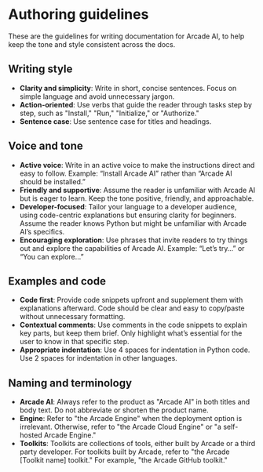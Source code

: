 # Authoring guidelines

These are the guidelines for writing documentation for Arcade AI, to help keep
the tone and style consistent across the docs.

## Writing style

- **Clarity and simplicity**: Write in short, concise sentences. Focus on simple
  language and avoid unnecessary jargon.
- **Action-oriented**: Use verbs that guide the reader through tasks step by
  step, such as "Install," "Run," "Initialize," or "Authorize."
- **Sentence case**: Use sentence case for titles and headings.

## Voice and tone

- **Active voice**: Write in an active voice to make the instructions direct and
  easy to follow. Example: “Install Arcade AI” rather than “Arcade AI should be
  installed.”
- **Friendly and supportive**: Assume the reader is unfamiliar with Arcade AI
  but is eager to learn. Keep the tone positive, friendly, and approachable.
- **Developer-focused**: Tailor your language to a developer audience, using
  code-centric explanations but ensuring clarity for beginners. Assume the
  reader knows Python but might be unfamiliar with Arcade AI’s specifics.
- **Encouraging exploration**: Use phrases that invite readers to try things out
  and explore the capabilities of Arcade AI. Example: “Let’s try…” or “You can
  explore…”

## Examples and code

- **Code first**: Provide code snippets upfront and supplement them with
  explanations afterward. Code should be clear and easy to copy/paste without
  unnecessary formatting.
- **Contextual comments**: Use comments in the code snippets to explain key
  parts, but keep them brief. Only highlight what’s essential for the user to
  know in that specific step.
- **Appropriate indentation**: Use 4 spaces for indentation in Python code. Use
  2 spaces for indentation in other languages.

## Naming and terminology

- **Arcade AI**: Always refer to the product as "Arcade AI" in both titles and
  body text. Do not abbreviate or shorten the product name.
- **Engine**: Refer to "the Arcade Engine" when the deployment option is
  irrelevant. Otherwise, refer to "the Arcade Cloud Engine" or "a self-hosted
  Arcade Engine."
- **Toolkits**: Toolkits are collections of tools, either built by Arcade or a
  third party developer. For toolkits built by Arcade, refer to "the Arcade
  [Toolkit name] toolkit." For example, "the Arcade GitHub toolkit."
